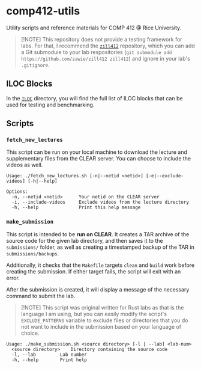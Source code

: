 # comp412-utils

Utility scripts and reference materials for COMP 412 @ Rice University.

> [!NOTE] This repository does not provide a testing framework for labs. For
> that, I recommend the [`zill412`](https://github.com/zawie/zill412)
> repository, which you can add a Git submodule to your lab respositories (`git submodule add https://github.com/zawie/zill412 zill412`)
> and ignore in your lab's `.gitignore`.

## ILOC Blocks

In the [`ILOC`](./ILOC/) directory, you will find the full list of ILOC blocks
that can be used for testing and benchmarking.

## Scripts

### `fetch_new_lectures`

This script can be run on your local machine to download the lecture and
supplementary files from the CLEAR server. You can choose to include the videos
as well.

```
Usage: ./fetch_new_lectures.sh [-n|--netid <netid>] [-e|--exclude-videos] [-h|--help]

Options:
  -n, --netid <netid>      Your netid on the CLEAR server
  -i, --include-videos     Exclude videos from the lecture directory
  -h, --help               Print this help message
```

### `make_submission`

This script is intended to be **run on CLEAR**. It creates a TAR archive of the
source code for the given lab directory, and then saves it to the `submissions/`
folder, as well as creating a timestamped backup of the TAR in
`submissions/backups`.

Additionally, it checks that the `Makefile` targets `clean` and `build` work
before creating the submission. If either target fails, the script will exit
with an error.

After the submission is created, it will display a message of the necessary
command to submit the lab.

> [!NOTE] This script was original written for Rust labs as that is the language
> I am using, but you can easily modify the script's `EXCLUDE_PATTERNS` variable
> to exclude files or directories that you do not want to include in the
> submission based on your language of choice.

```
Usage: ./make_submission.sh <source directory> [-l | --lab] <lab-num>
  <source directory>	Directory containing the source code
  -l, --lab 		Lab number
  -h, --help		Print help
```

